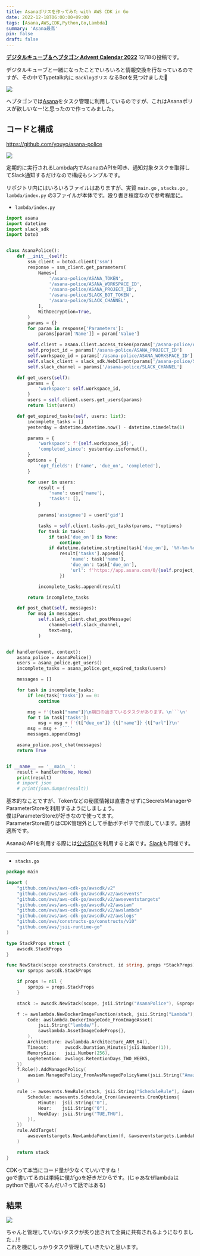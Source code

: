 ```yaml
---
title: Asanaポリスを作ってみた with AWS CDK in Go
date: 2022-12-18T06:00:00+09:00
tags: [Asana,AWS,CDK,Python,Go,Lambda]
summary: 'Asana最高'
pin: false
draft: false
---
```


[**デジタルキューブ＆ヘプタゴン Advent Calendar 2022**](https://qiita.com/advent-calendar/2022/digitalcube-heptagon) 12/18の投稿です。  
  
デジタルキューブと一緒になったことでいろいろと情報交換を行なっているのですが、その中でTypetalk内に `Backlogポリス` なるBotを見つけました👀

![](./backlog-police-min.png)

ヘプタゴンでは[Asana](https://asana.com/ja)をタスク管理に利用しているのですが、これはAsanaポリスが欲しいなー!と思ったので作ってみました。

## コードと構成

https://github.com/youyo/asana-police

![](./asana-police.drawio.png)

定期的に実行されるLambda内でAsanaのAPIを叩き、通知対象タスクを取得してSlack通知するだけなので構成もシンプルです。

リポジトリ内にはいろいろファイルはありますが、実質 `main.go` , `stacks.go` , `lambda/index.py` の3ファイルが本体です。殴り書き程度なので参考程度に。

- `lambda/index.py`

```python
import asana
import datetime
import slack_sdk
import boto3


class AsanaPolice():
    def __init__(self):
        ssm_client = boto3.client('ssm')
        response = ssm_client.get_parameters(
            Names=[
                '/asana-police/ASANA_TOKEN',
                '/asana-police/ASANA_WORKSPACE_ID',
                '/asana-police/ASANA_PROJECT_ID',
                '/asana-police/SLACK_BOT_TOKEN',
                '/asana-police/SLACK_CHANNEL',
            ],
            WithDecryption=True,
        )
        params = {}
        for param in response['Parameters']:
            params[param['Name']] = param['Value']

        self.client = asana.Client.access_token(params['/asana-police/ASANA_TOKEN'])
        self.project_id = params['/asana-police/ASANA_PROJECT_ID']
        self.workspace_id = params['/asana-police/ASANA_WORKSPACE_ID']
        self.slack_client = slack_sdk.WebClient(params['/asana-police/SLACK_BOT_TOKEN'])
        self.slack_channel = params['/asana-police/SLACK_CHANNEL']

    def get_users(self):
        params = {
            'workspace': self.workspace_id,
        }
        users = self.client.users.get_users(params)
        return list(users)

    def get_expired_tasks(self, users: list):
        incomplete_tasks = []
        yesterday = datetime.datetime.now() - datetime.timedelta(1)

        params = {
            'workspace': f'{self.workspace_id}',
            'completed_since': yesterday.isoformat(),
        }
        options = {
            'opt_fields': ['name', 'due_on', 'completed'],
        }

        for user in users:
            result = {
                'name': user['name'],
                'tasks': [],
            }

            params['assignee'] = user['gid']

            tasks = self.client.tasks.get_tasks(params, **options)
            for task in tasks:
                if task['due_on'] is None:
                    continue
                if datetime.datetime.strptime(task['due_on'], '%Y-%m-%d') < yesterday:
                    result['tasks'].append({
                        'name': task['name'],
                        'due_on': task['due_on'],
                        'url': f'https://app.asana.com/0/{self.project_id}/{task["gid"]}',
                    })

            incomplete_tasks.append(result)

        return incomplete_tasks

    def post_chat(self, messages):
        for msg in messages:
            self.slack_client.chat_postMessage(
                channel=self.slack_channel,
                text=msg,
            )


def handler(event, context):
    asana_police = AsanaPolice()
    users = asana_police.get_users()
    incomplete_tasks = asana_police.get_expired_tasks(users)

    messages = []

    for task in incomplete_tasks:
        if len(task['tasks']) == 0:
            continue

        msg = f'{task["name"]}\n期日の過ぎているタスクがあります。\n```\n'
        for t in task['tasks']:
            msg = msg + f'{t["due_on"]} {t["name"]} {t["url"]}\n'
        msg = msg + '```'
        messages.append(msg)

    asana_police.post_chat(messages)
    return True


if __name__ == '__main__':
    result = handler(None, None)
    print(result)
    # import json
    # print(json.dumps(result))
```

基本的なことですが、Tokenなどの秘匿情報は直書きせずにSecretsManagerやParameterStoreを利用するようにしましょう。  
僕はParameterStoreが好きなので使ってます。  
ParameterStore周りはCDK管理外として手動ポチポチで作成しています。適材適所です。  
  
AsanaのAPIを利用する際には[公式SDK](https://github.com/Asana/python-asana/)を利用すると楽です。[Slack](https://github.com/slackapi/python-slack-sdk)も同様です。

---

- `stacks.go`

```go
package main

import (
	"github.com/aws/aws-cdk-go/awscdk/v2"
	"github.com/aws/aws-cdk-go/awscdk/v2/awsevents"
	"github.com/aws/aws-cdk-go/awscdk/v2/awseventstargets"
	"github.com/aws/aws-cdk-go/awscdk/v2/awsiam"
	"github.com/aws/aws-cdk-go/awscdk/v2/awslambda"
	"github.com/aws/aws-cdk-go/awscdk/v2/awslogs"
	"github.com/aws/constructs-go/constructs/v10"
	"github.com/aws/jsii-runtime-go"
)

type StackProps struct {
	awscdk.StackProps
}

func NewStack(scope constructs.Construct, id string, props *StackProps) awscdk.Stack {
	var sprops awscdk.StackProps

	if props != nil {
		sprops = props.StackProps
	}

	stack := awscdk.NewStack(scope, jsii.String("AsanaPolice"), &sprops)

	f := awslambda.NewDockerImageFunction(stack, jsii.String("Lambda"), &awslambda.DockerImageFunctionProps{
		Code: awslambda.DockerImageCode_FromImageAsset(
			jsii.String("lambda/"),
			&awslambda.AssetImageCodeProps{},
		),
		Architecture: awslambda.Architecture_ARM_64(),
		Timeout:      awscdk.Duration_Minutes(jsii.Number(1)),
		MemorySize:   jsii.Number(256),
		LogRetention: awslogs.RetentionDays_TWO_WEEKS,
	})
	f.Role().AddManagedPolicy(
		awsiam.ManagedPolicy_FromAwsManagedPolicyName(jsii.String("AmazonSSMReadOnlyAccess")),
	)

	rule := awsevents.NewRule(stack, jsii.String("ScheduleRule"), &awsevents.RuleProps{
		Schedule: awsevents.Schedule_Cron(&awsevents.CronOptions{
			Minute:  jsii.String("0"),
			Hour:    jsii.String("0"),
			WeekDay: jsii.String("TUE,THU"),
		}),
	})
	rule.AddTarget(
		awseventstargets.NewLambdaFunction(f, &awseventstargets.LambdaFunctionProps{}),
	)

	return stack
}
```

CDKって本当にコード量が少なくていいですね！  
goで書いてるのは単純に僕がgoを好きだからです。(じゃあなぜlambdaはpythonで書いてるんだい?って話ではある)

## 結果

![](./asana-police-min.png)

ちゃんと管理していないタスクが炙り出されて全員に共有されるようになりました...!!!  
これを機にしっかりタスク管理していきたいと思います。